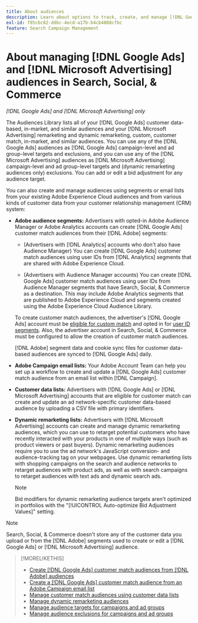 ```yaml
---
title: About audiences
description: Learn about options to track, create, and manage [!DNL Google Ads] and [!DNL Microsoft Advertising] audiences.
exl-id: f85cbc82-ddbc-4ecd-a17b-b4cb4808cfbc
feature: Search Campaign Management
---
```

# About managing [!DNL Google Ads] and [!DNL Microsoft Advertising] audiences in Search, Social, & Commerce

*[!DNL Google Ads] and [!DNL Microsoft Advertising] only*

The Audiences Library lists all of your [!DNL Google Ads] customer data-based, in-market, and similar audiences and your [!DNL Microsoft Advertising] remarketing and dynamic remarketing, custom, customer match, in-market, and similar audiences. You can use any of the [!DNL Google Ads] audiences as [!DNL Google Ads] campaign-level and ad group-level targets and exclusions, and you can use any of the [!DNL Microsoft Advertising] audiences as [!DNL Microsoft Advertising] campaign-level and ad group-level targets and (dynamic remarketing audiences only) exclusions. You can add or edit a bid adjustment for any audience target.

You can also create and manage audiences using segments or email lists from your existing Adobe Experience Cloud audiences and from various kinds of customer data from your customer relationship management (CRM) system:

* **Adobe audience segments:** Advertisers with opted-in Adobe Audience Manager or Adobe Analytics accounts can create [!DNL Google Ads] customer match audiences from their [!DNL Adobe] segments:

  * (Advertisers with [!DNL Analytics] accounts who don't also have Audience Manager) You can create [!DNL Google Ads] customer match audiences using user IDs from [!DNL Analytics] segments that are shared with Adobe Experience Cloud.
  
  * (Advertisers with Audience Manager accounts) You can create [!DNL Google Ads] customer match audiences using user IDs from Audience Manager segments that have Search, Social, & Commerce as a destination. This may include Adobe Analytics segments that are published to Adobe Experience Cloud and segments created using the Adobe Experience Cloud Audience Library.

  To create customer match audiences, the advertiser's [!DNL Google Ads] account must be [eligible for custom match](https://support.google.com/adspolicy/answer/6299717) and opted in for [user ID segments](https://support.google.com/google-ads/answer/9199250). Also, the advertiser account in Search, Social, & Commerce must be configured to allow the creation of customer match audiences.
  
  [!DNL Adobe] segment data and cookie sync files for customer data-based audiences are synced to [!DNL Google Ads] daily.

* **Adobe Campaign email lists:** Your Adobe Account Team can help you set up a workflow to create and update a [!DNL Google Ads] customer match audience from an email list within [!DNL Campaign].

* **Customer data lists:** Advertisers with [!DNL Google Ads] or [!DNL Microsoft Advertising] accounts that are eligible for customer match can create and update an ad network-specific customer data-based audience <!-- or dynamic remarketing audience -- included in customer data-based audience, at least for [!DNL Google Ads]?--> by uploading a CSV file with primary identifiers.

* **Dynamic remarketing lists:** Advertisers with [!DNL Microsoft Advertising] accounts can create and manage dynamic remarketing audiences, which you can use to retarget potential customers who have recently interacted with your products in one of multiple ways (such as product viewers or past buyers). Dynamic remarketing audiences require you to use the ad network's JavaScript conversion- and audience-tracking tag on your webpages. Use dynamic remarketing lists with shopping campaigns on the search and audience networks to retarget audiences with product ads, as well as with search campaigns to retarget audiences with text ads and dynamic search ads. <!--[For [!DNL Google Ads], these are technically included in a customer data-based audience, so word this all carefully when we add support for them.]-->

  >[!NOTE]
  >
  >Bid modifiers for dynamic remarketing audience targets aren't optimized in portfolios with the "[!UICONTROL Auto-optimize Bid Adjustment Values]" setting.

>[!NOTE]
>
>Search, Social, & Commerce doesn't store any of the customer data you upload or from the [!DNL Adobe] segments used to create or edit a [!DNL Google Ads] or [!DNL Microsoft Advertising] audience.

>[!MORELIKETHIS]
>
>* [Create [!DNL Google Ads] customer match audiences from [!DNL Adobe] audiences](google-audience-from-adobe-audience.md)
>* [Create a [!DNL Google Ads] customer match audience from an Adobe Campaign email list](google-audience-from-campaign-email-list.md)
>* [Manage customer match audiences using customer data lists](audience-from-customer-data-list.md)
>* [Manage dynamic remarketing audiences](audience-dynamic-remarketing-manage.md)
>* [Manage audience targets for campaigns and ad groups](audience-targets-manage.md)
>* [Manage audience exclusions for campaigns and ad groups](audience-exclusions-manage.md)
